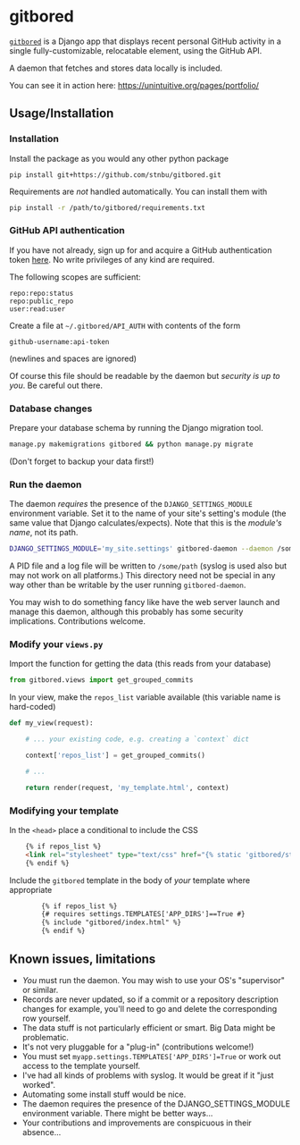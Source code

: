 
# gitbored


[`gitbored`](https://github.com/stnbu/gitbored) is a Django app that displays recent personal GitHub activity in a single fully-customizable, relocatable element, using the GitHub API.

A daemon that fetches and stores data locally is included.

You can see it in action here: https://unintuitive.org/pages/portfolio/

## Usage/Installation

### Installation

Install the package as you would any other python package

    pip install git+https://github.com/stnbu/gitbored.git

Requirements are _not_ handled automatically. You can install them with

```bash
pip install -r /path/to/gitbored/requirements.txt
```

### GitHub API authentication

If you have not already, sign up for and acquire a GitHub authentication token [here](https://github.com/settings/tokens). No write privileges of any kind are required.

The following scopes are sufficient:

```
repo:repo:status
repo:public_repo
user:read:user
```

Create a file at `~/.gitbored/API_AUTH` with contents of the form

```
github-username:api-token
```

(newlines and spaces are ignored)

Of course this file should be readable by the daemon but *security is up to you*. Be careful out there.

### Database changes

Prepare your database schema by running the Django migration tool.

```bash
manage.py makemigrations gitbored && python manage.py migrate
```

(Don't forget to backup your data first!)

### Run the daemon

The daemon _requires_ the presence of the `DJANGO_SETTINGS_MODULE` environment variable. Set it to the name of your site's setting's module (the same value that Django calculates/expects). Note that this is the _module's name_, not its path.

```bash
DJANGO_SETTINGS_MODULE='my_site.settings' gitbored-daemon --daemon /some/path
```

A PID file and a log file will be written to `/some/path` (syslog is used also but may not work on all platforms.) This directory need not be special in any way other than be writable by the user running `gitbored-daemon`.

You may wish to do something fancy like have the web server launch and manage this daemon, although this probably has some security implications. Contributions welcome.

### Modify your `views.py`

Import the function for getting the data (this reads from your database)

```python
from gitbored.views import get_grouped_commits
```

In your view, make the `repos_list` variable available (this variable name is hard-coded)

```python
def my_view(request):

    # ... your existing code, e.g. creating a `context` dict

    context['repos_list'] = get_grouped_commits()

    # ...

    return render(request, 'my_template.html', context)
```

### Modifying your template

In the `<head>` place a conditional to include the CSS

```html
	{% if repos_list %}
	<link rel="stylesheet" type="text/css" href="{% static 'gitbored/style.css' %}">
	{% endif %}
```

Include the `gitbored` template in the body of _your_ template where appropriate

```html
		{% if repos_list %}
		{# requires settings.TEMPLATES['APP_DIRS']==True #}
		{% include "gitbored/index.html" %}
		{% endif %}
```

Known issues, limitations
-------------------------

* _You_ must run the daemon. You may wish to use your OS's "supervisor" or similar.
* Records are never updated, so if a commit or a repository description changes for example, you'll need to go and delete the corresponding row yourself.
* The data stuff is not particularly efficient or smart. Big Data might be problematic.
* It's not very pluggable for a "plug-in" (contributions welcome!)
* You must set `myapp.settings.TEMPLATES['APP_DIRS']=True` or work out access to the template yourself.
* I've had all kinds of problems with syslog. It would be great if it "just worked".
* Automating some install stuff would be nice.
* The daemon requires the presence of the DJANGO_SETTINGS_MODULE environment variable. There might be better ways...
* Your contributions and improvements are conspicuous in their absence...
